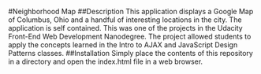 #Neighborhood Map
##Description
This application displays a Google Map of Columbus, Ohio and a handful of interesting
locations in the city. The application is self contained. This was one of the projects
in the Udacity Front-End Web Development Nanodegree. The project allowed students to
apply the concepts learned in the Intro to AJAX and JavaScript Design Patterns classes.
##Installation
Simply place the contents of this repository in a directory and open the index.html file
in a web browser.